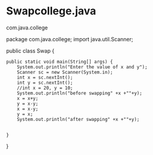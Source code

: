 # Swapcollege.java
com.java.college

package com.java.college;
import java.util.Scanner;

public class Swap {

	public static void main(String[] args) {
		System.out.println("Enter the value of x and y");
		Scanner sc = new Scanner(System.in);
		int x = sc.nextInt();
		int y = sc.nextInt(); 
		//int x = 20, y = 10;
		System.out.println("before swapping" +x +""+y);
		x = x+y;
		y = x-y;
		x = x-y;
		y = x;
		System.out.println("after swapping" +x +""+y);
		
		
	}

}
